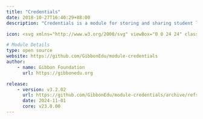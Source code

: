```yaml
---
title: "Credentials"
date: 2018-10-27T16:40:29+08:00
description: "Credentials is a module for storing and sharing student login details: it is aimed at helping teachers of young students retrieve forgotten usernames and passwords for the various systems they use. IT IS NOT DESIGNED FOR STORAGE OF IMPORTANT PASSWORDS PROTECTING SENSITIVE DATA."

icon: <svg xmlns="http://www.w3.org/2000/svg" viewBox="0 0 24 24" class="w-8 icon-lock-open"><path class="fill-current" d="M11 16.73V18a1 1 0 0 0 2 0v-1.27a2 2 0 1 0-2 0zM5 10h14a2 2 0 0 1 2 2v8a2 2 0 0 1-2 2H5a2 2 0 0 1-2-2v-8c0-1.1.9-2 2-2z"></path><path class="fill-primary" d="M12 19a1 1 0 0 0 1-1v-1.27A2 2 0 0 0 12 13v-3h7a2 2 0 0 1 2 2v8a2 2 0 0 1-2 2h-7v-3zm5-12a1 1 0 0 1-2 0 3 3 0 0 0-6 0v3H7V7a5 5 0 1 1 10 0z"></path></svg>

# Module Details
type: open source
website: https://github.com/GibbonEdu/module-credentials
author:
    - name: Gibbon Foundation
      url: https://gibbonedu.org

release:
    - version: v3.2.02
      url: https://github.com/GibbonEdu/module-credentials/archive/refs/tags/v3.2.02.zip
      date: 2024-11-01
      core: v23.0.00
---
```

